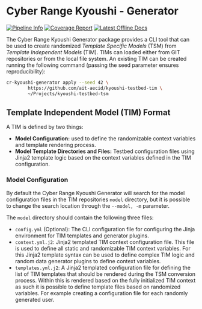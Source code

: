 # Cyber Range Kyoushi - Generator
[![Pipeline Info](https://git-service.ait.ac.at/sct-cyberrange/tools/kyoushi/generator/badges/master/pipeline.svg)](https://git-service.ait.ac.at/sct-cyberrange/tools/kyoushi/generator/-/pipelines/latest)
[![Coverage Report](https://git-service.ait.ac.at/sct-cyberrange/tools/kyoushi/generator/badges/master/coverage.svg?style=flat)](https://git-service.ait.ac.at/sct-cyberrange/tools/kyoushi/generator/)
[![Latest Offline Docs](https://img.shields.io/badge/latest-Offline%20Docs-ceb48a)](https://git-service.ait.ac.at/sct-cyberrange/tools/kyoushi/generator/-/jobs/artifacts/master/raw/offline-docs.tar.gz?job=pages)

The Cyber Range Kyoushi Generator package provides a CLI tool that can be used to create randomized *Template Specific Models* (TSM) from *Template Independent Models* (TIM). TIMs can loaded either from GIT repositories or from the local file system. An existing TIM can be created running the following command (passing the seed parameter ensures reproducibility):

```bash
cr-kyoushi-generator apply --seed 42 \
        https://github.com/ait-aecid/kyoushi-testbed-tim \
        ~/Projects/kyoushi-testbed-tsm
```

## Template Independent Model (TIM) Format

A TIM is defined by two things:

 - **Model Configuration:** used to define the randomizable context variables and template rendering process.
 - **Model Template Directories and Files:** Testbed configuration files using Jinja2 template logic based on the context variables defined in the TIM configuration.

### Model Configuration

By default the Cyber Range Kyoushi Generator will search for the model configuration files in the TIM repositories `model` directory, but it is possible to change the search location through the `--model, -m` parameter.

The `model` directory should contain the following three files:

  - `config.yml` (Optional): The CLI configuration file for configuring the Jinja environment for TIM templates and generator plugins.
  - `context.yml.j2`: Jinja2 templated TIM context configuration file. This file is used to define all static and randomizable TIM context variables. For this Jinja2 template syntax can be used to define complex TIM logic and random data generator plugins to define context variables.
  - `templates.yml.j2`: A Jinja2 templated configuration file for defining the list of TIM templates that should be rendered during the TSM conversion process. Within this is rendered based on the fully initialized TIM context as such it is possible to define template files based on randomized variables. For example creating a configuration file for each randomly generated user.
